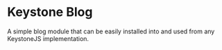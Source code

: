 # Keystone Blog
A simple blog module that can be easily installed into and used from any KeystoneJS implementation.
